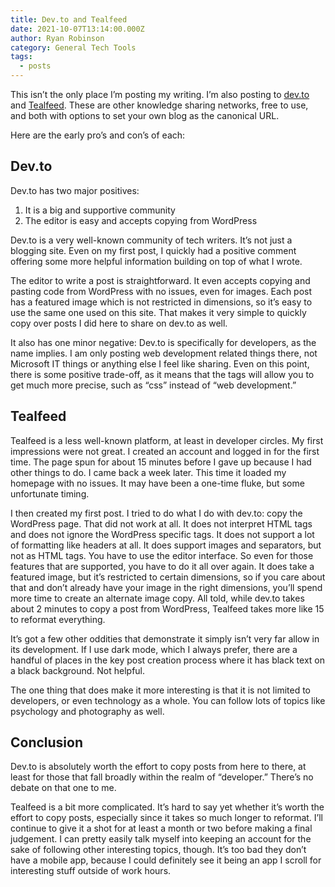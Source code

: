 ```yaml
---
title: Dev.to and Tealfeed
date: 2021-10-07T13:14:00.000Z
author: Ryan Robinson
category: General Tech Tools
tags:
  - posts
---
```


This isn’t the only place I’m posting my writing. I’m also posting to [dev.to](https://dev.to) and [Tealfeed](https://tealfeed.com/). These are other knowledge sharing networks, free to use, and both with options to set your own blog as the canonical URL.

Here are the early pro’s and con’s of each:

## Dev.to

Dev.to has two major positives:

1. It is a big and supportive community
2. The editor is easy and accepts copying from WordPress

Dev.to is a very well-known community of tech writers. It’s not just a blogging site. Even on my first post, I quickly had a positive comment offering some more helpful information building on top of what I wrote.

The editor to write a post is straightforward. It even accepts copying and pasting code from WordPress with no issues, even for images. Each post has a featured image which is not restricted in dimensions, so it’s easy to use the same one used on this site. That makes it very simple to quickly copy over posts I did here to share on dev.to as well.

It also has one minor negative: Dev.to is specifically for developers, as the name implies. I am only posting web development related things there, not Microsoft IT things or anything else I feel like sharing. Even on this point, there is some positive trade-off, as it means that the tags will allow you to get much more precise, such as “css” instead of “web development.”

## Tealfeed

Tealfeed is a less well-known platform, at least in developer circles. My first impressions were not great. I created an account and logged in for the first time. The page spun for about 15 minutes before I gave up because I had other things to do. I came back a week later. This time it loaded my homepage with no issues. It may have been a one-time fluke, but some unfortunate timing.

I then created my first post. I tried to do what I do with dev.to: copy the WordPress page. That did not work at all. It does not interpret HTML tags and does not ignore the WordPress specific tags. It does not support a lot of formatting like headers at all. It does support images and separators, but not as HTML tags. You have to use the editor interface. So even for those features that are supported, you have to do it all over again. It does take a featured image, but it’s restricted to certain dimensions, so if you care about that and don’t already have your image in the right dimensions, you’ll spend more time to create an alternate image copy. All told, while dev.to takes about 2 minutes to copy a post from WordPress, Tealfeed takes more like 15 to reformat everything.

It’s got a few other oddities that demonstrate it simply isn’t very far allow in its development. If I use dark mode, which I always prefer, there are a handful of places in the key post creation process where it has black text on a black background. Not helpful.

The one thing that does make it more interesting is that it is not limited to developers, or even technology as a whole. You can follow lots of topics like psychology and photography as well.

## Conclusion

Dev.to is absolutely worth the effort to copy posts from here to there, at least for those that fall broadly within the realm of “developer.” There’s no debate on that one to me.

Tealfeed is a bit more complicated. It’s hard to say yet whether it’s worth the effort to copy posts, especially since it takes so much longer to reformat. I’ll continue to give it a shot for at least a month or two before making a final judgement. I can pretty easily talk myself into keeping an account for the sake of following other interesting topics, though. It’s too bad they don’t have a mobile app, because I could definitely see it being an app I scroll for interesting stuff outside of work hours.